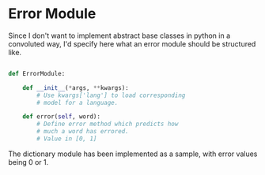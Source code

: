 Error Module 
===

Since I don't want to implement abstract base
classes in python in a convoluted way, I'd specify
here what an error module should be structured
like.

```python

def ErrorModule:

    def __init__(*args, **kwargs):
        # Use kwargs['lang'] to load corresponding
        # model for a language.

    def error(self, word):
        # Define error method which predicts how
        # much a word has errored.
        # Value in [0, 1]

```

The dictionary module has been implemented as a
sample, with error values being 0 or 1.
